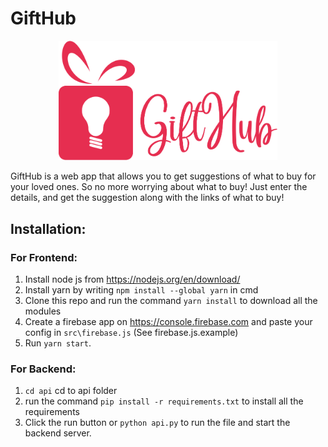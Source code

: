 <!-- @format -->

# GiftHub

<p align="center">
  <img src="src/assets/logo.png" width="350" title="GiftHub">
</p>
GiftHub is a web app that allows you to get suggestions of what to buy for your loved ones. So no more worrying about what to buy! Just enter the details, and get the suggestion along with the links of what to buy!

## Installation:

### For Frontend:

1. Install node js from https://nodejs.org/en/download/
2. Install yarn by writing `npm install --global yarn` in cmd
3. Clone this repo and run the command `yarn install` to download all the modules
4. Create a firebase app on https://console.firebase.com and paste your config in `src\firebase.js` (See firebase.js.example)
5. Run `yarn start`.

### For Backend:

1. `cd api` cd to api folder
2. run the command `pip install -r requirements.txt` to install all the requirements
3. Click the run button or `python api.py` to run the file and start the backend server.
